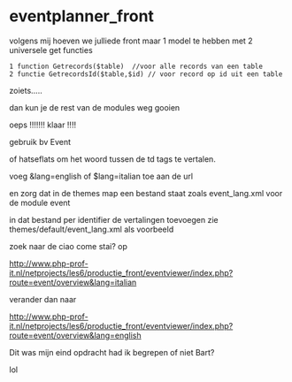 # eventplanner_front

volgens mij hoeven we julliede front maar 1 model te hebben met 2 universele get functies
 
    1 function Getrecords($table)  //voor alle records van een table
    2 functie GetrecordsId($table,$id) // voor record op id uit een table

zoiets.....

dan kun je de rest van de modules weg gooien




oeps !!!!!!! klaar !!!!

gebruik bv <td class="Trans-Event">Event</td>

of <td class="Trans-hutjeflut">hatseflats</td> om het woord tussen de td tags te vertalen.

voeg &lang=english of $lang=italian toe aan de url

en zorg dat in de themes map een bestand staat zoals event_lang.xml voor de module event

in dat bestand per identifier de vertalingen toevoegen zie themes/default/event_lang.xml als voorbeeld

zoek naar de ciao come stai? op 

http://www.php-prof-it.nl/netprojects/les6/productie_front/eventviewer/index.php?route=event/overview&lang=italian

verander dan naar 

http://www.php-prof-it.nl/netprojects/les6/productie_front/eventviewer/index.php?route=event/overview&lang=english

Dit was mijn eind opdracht had ik begrepen of niet Bart? 


lol





